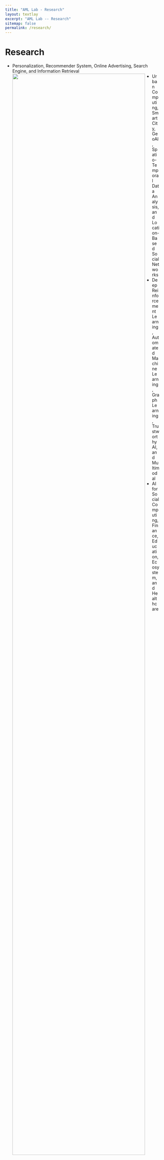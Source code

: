 ```yaml
---
title: "AML Lab - Research"
layout: textlay
excerpt: "AML Lab -- Research"
sitemap: false
permalink: /research/
---
```


# Research

- Personalization, Recommender System, Online Advertising, Search Engine, and Information Retrieval
  <img src="{{ site.url }}{{ site.baseurl }}/images/respic/{{ recommendersystem.jpg }}" class="img-responsive" width="95%" style="float: left" />
- Urban Computing, Smart City, GeoAI, Spatio-Temporal Data Analysis, and Location-Based Social Networks
- Deep Reinforcement Learning, Automated Machine Learning, Graph Learning, Trustworthy AI, and Multimodal
- AI for Social Computing, Finance, Education, Ecosystem, and Healthcare
